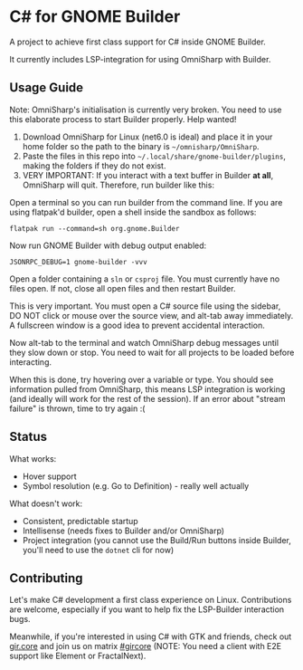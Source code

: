 # C# for GNOME Builder
A project to achieve first class support for C# inside GNOME Builder.

It currently includes LSP-integration for using OmniSharp with Builder.

## Usage Guide 
Note: OmniSharp's initialisation is currently very broken. You need to use this elaborate process to start Builder properly. Help wanted!

1. Download OmniSharp for Linux (net6.0 is ideal) and place it in your home folder so the path to the binary is `~/omnisharp/OmniSharp`.
2. Paste the files in this repo into `~/.local/share/gnome-builder/plugins`, making the folders if they do not exist.
3. VERY IMPORTANT: If you interact with a text buffer in Builder **at all**, OmniSharp will quit. Therefore, run builder like this:

Open a terminal so you can run builder from the command line. If you are using flatpak'd builder, open a shell inside the sandbox as follows:

```
flatpak run --command=sh org.gnome.Builder
```

Now run GNOME Builder with debug output enabled:

```
JSONRPC_DEBUG=1 gnome-builder -vvv
```

Open a folder containing a `sln` or `csproj` file. You must currently have no files open. If not, close all open files and then restart Builder.

This is very important. You must open a C# source file using the sidebar, DO NOT click or mouse over the source view, and alt-tab away immediately. A fullscreen window is a good idea to prevent accidental interaction.

Now alt-tab to the terminal and watch OmniSharp debug messages until they slow down or stop. You need to wait for all projects to be loaded before interacting.

When this is done, try hovering over a variable or type. You should see information pulled from OmniSharp, this means LSP integration is working (and ideally will work for the rest of the session). If an error about "stream failure" is thrown, time to try again :(

## Status
What works:
 - Hover support
 - Symbol resolution (e.g. Go to Definition) - really well actually

What doesn't work:
 - Consistent, predictable startup
 - Intellisense (needs fixes to Builder and/or OmniSharp)
 - Project integration (you cannot use the Build/Run buttons inside Builder, you'll need to use the `dotnet` cli for now)

## Contributing
Let's make C# development a first class experience on Linux. Contributions are welcome, especially if you want to help fix the LSP-Builder interaction bugs.

Meanwhile, if you're interested in using C# with GTK and friends, check out [gir.core](https://github.com/gircore/gir.core) and join us on matrix [#gircore](https://matrix.to/#/#gircore:matrix.org) (NOTE: You need a client with E2E support like Element or FractalNext).
